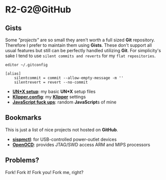 # **R2-G2**@**GitHub**

## Gists

Some *"projects"* are so small they aren't worth a full sized **Git** repository. Therefore I prefer to maintain them
using **Gists**. These don't support all usual features but still can be perfectly handled utilizing **Git**. For
simplicity's sake I tend to use `silent commits and reverts` for my `flat repositories`.

```shell
editor ~/.gitconfig
```

```gitconfig
[alias]
	silentcommit = commit --allow-empty-message -m ''
	silentrevert = revert --no-commit
```

- **[UN\*X setup](https://gist.github.com/R2-G2/b71248030139bc9648b4b712e25621d5)**: my basic **UN\*X** setup files
- **[Klipper.config](https://gist.github.com/R2-G2/a268aedda796dde8ce6c4ecc5b905a50)**: my
	**[Klipper](https://github.com/Klipper3d/klipper)** settings
- **[JavaScript fuck ups](https://gist.github.com/R2-G2/1e724699d4afb2315b2cc39987a6adfc)**: random **JavaScript**s of
	mine

## Bookmarks

This is just a list of nice projects not hosted on **GitHub**.

- **[sispmctl](https://sourceforge.net/projects/sispmctl/)**: for USB-controlled power-outlet devices
- **[OpenOCD](https://sourceforge.net/projects/openocd/)**: provides JTAG/SWD access ARM and MIPS processors

## Problems?

Fork! Fork it! Fork you! Fork me, right?
